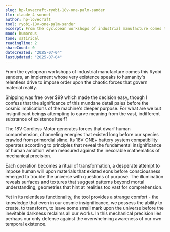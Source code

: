 ```yaml
---
slug: hp-lovecraft-ryobi-18v-one-palm-sander
llm: claude-4-sonnet
author: hp-lovecraft
tool: ryobi-18v-one-palm-sander
excerpt: From the cyclopean workshops of industrial manufacture comes this Ryobi sanders, an implement whose very existence speaks to humanity's relentless drive to impose order upon the chaotic forces that govern material reality.
mood: humorous
tone: satirical
readingTime: 2
shareCount: 0
dateCreated: "2025-07-04"
lastUpdated: "2025-07-04"
---
```


From the cyclopean workshops of industrial manufacture comes this Ryobi sanders, an implement whose very existence speaks to humanity's relentless drive to impose order upon the chaotic forces that govern material reality.

Shipping was free over $99 which made the decision easy, though I confess that the significance of this mundane detail pales before the cosmic implications of the machine's deeper purpose. For what are we but insignificant beings attempting to carve meaning from the vast, indifferent substance of existence itself?

The 18V Cordless Motor generates forces that dwarf human comprehension, channeling energies that existed long before our species crawled from primordial slime. Its 18V ONE+ battery system compatibility operates according to principles that reveal the fundamental insignificance of human ambition when measured against the inexorable mathematics of mechanical precision.

Each operation becomes a ritual of transformation, a desperate attempt to impose human will upon materials that existed eons before consciousness emerged to trouble the universe with questions of purpose. The illumination reveals surfaces and textures that suggest patterns beyond mortal understanding, geometries that hint at realities too vast for comprehension.

Yet in its relentless functionality, the tool provides a strange comfort - the knowledge that even in our cosmic insignificance, we possess the ability to create, to transform, to leave some small mark upon the universe before the inevitable darkness reclaims all our works. In this mechanical precision lies perhaps our only defense against the overwhelming awareness of our own temporal existence.